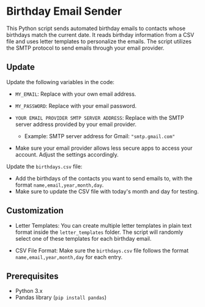 # Birthday Email Sender

This Python script sends automated birthday emails to contacts whose birthdays match the current date. It reads birthday information from a CSV file and uses letter templates to personalize the emails. The script utilizes the SMTP protocol to send emails through your email provider.


## Update

Update the following variables in the code:

- `MY_EMAIL`: Replace with your own email address.
- `MY_PASSWORD`: Replace with your email password.
- `YOUR EMAIL PROVIDER SMTP SERVER ADDRESS`: Replace with the SMTP server address provided by your email provider.
  - Example: SMTP server address for Gmail: `"smtp.gmail.com"`


- Make sure your email provider allows less secure apps to access your account. Adjust the settings accordingly.

 Update the `birthdays.csv` file:

- Add the birthdays of the contacts you want to send emails to, with the format `name,email,year,month,day`.
- Make sure to update the CSV file with today's month and day for testing.


## Customization

- Letter Templates: You can create multiple letter templates in plain text format inside the `letter_templates` folder. The script will randomly select one of these templates for each birthday email.

- CSV File Format: Make sure the `birthdays.csv` file follows the format `name,email,year,month,day` for each entry.

## Prerequisites

- Python 3.x
- Pandas library (`pip install pandas`)
